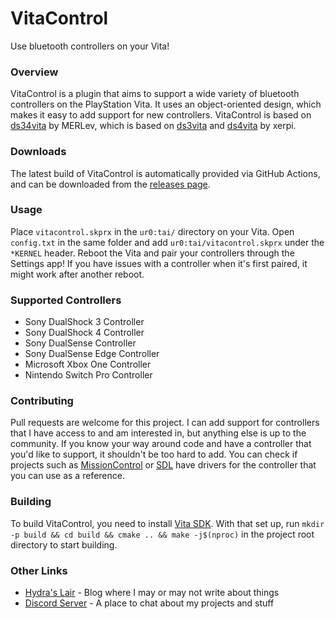 # VitaControl
Use bluetooth controllers on your Vita!

### Overview
VitaControl is a plugin that aims to support a wide variety of bluetooth controllers on the PlayStation Vita. It uses an
object-oriented design, which makes it easy to add support for new controllers. VitaControl is based on
[ds34vita](https://github.com/MERLev/ds34vita) by MERLev, which is based on [ds3vita](https://github.com/xerpi/ds3vita)
and [ds4vita](https://github.com/xerpi/ds4vita) by xerpi.

### Downloads
The latest build of VitaControl is automatically provided via GitHub Actions, and can be downloaded from the
[releases page](https://github.com/Hydr8gon/VitaControl/releases).

### Usage
Place `vitacontrol.skprx` in the `ur0:tai/` directory on your Vita. Open `config.txt` in the same folder and add
`ur0:tai/vitacontrol.skprx` under the `*KERNEL` header. Reboot the Vita and pair your controllers through the Settings
app! If you have issues with a controller when it's first paired, it might work after another reboot.

### Supported Controllers
* Sony DualShock 3 Controller
* Sony DualShock 4 Controller
* Sony DualSense Controller
* Sony DualSense Edge Controller
* Microsoft Xbox One Controller
* Nintendo Switch Pro Controller

### Contributing
Pull requests are welcome for this project. I can add support for controllers that I have access to and am interested
in, but anything else is up to the community. If you know your way around code and have a controller that you'd like to
support, it shouldn't be too hard to add. You can check if projects such as
[MissionControl](https://github.com/ndeadly/MissionControl) or [SDL](https://github.com/libsdl-org/SDL) have drivers for
the controller that you can use as a reference.

### Building
To build VitaControl, you need to install [Vita SDK](https://vitasdk.org). With that set up, run
`mkdir -p build && cd build && cmake .. && make -j$(nproc)` in the project root directory to start building.

### Other Links
* [Hydra's Lair](https://hydr8gon.github.io) - Blog where I may or may not write about things
* [Discord Server](https://discord.gg/JbNz7y4) - A place to chat about my projects and stuff
